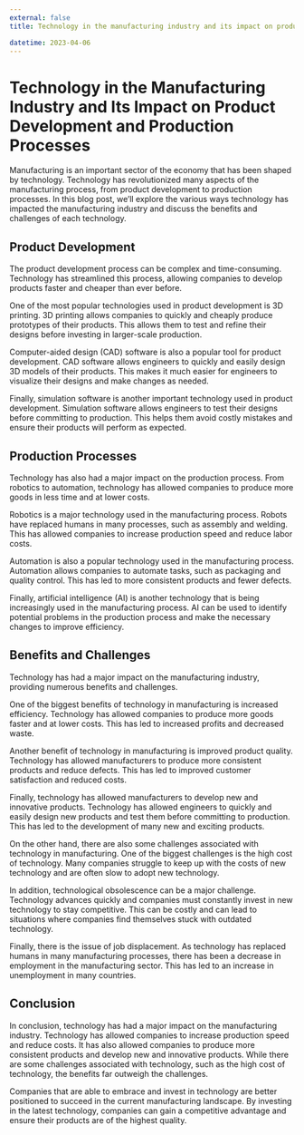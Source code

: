 ```yaml
---
external: false
title: Technology in the manufacturing industry and its impact on product development and production processes

datetime: 2023-04-06
---
```




# Technology in the Manufacturing Industry and Its Impact on Product Development and Production Processes

Manufacturing is an important sector of the economy that has been shaped by technology. Technology has revolutionized many aspects of the manufacturing process, from product development to production processes. In this blog post, we’ll explore the various ways technology has impacted the manufacturing industry and discuss the benefits and challenges of each technology. 

## Product Development

The product development process can be complex and time-consuming. Technology has streamlined this process, allowing companies to develop products faster and cheaper than ever before.

One of the most popular technologies used in product development is 3D printing. 3D printing allows companies to quickly and cheaply produce prototypes of their products. This allows them to test and refine their designs before investing in larger-scale production. 

Computer-aided design (CAD) software is also a popular tool for product development. CAD software allows engineers to quickly and easily design 3D models of their products. This makes it much easier for engineers to visualize their designs and make changes as needed.

Finally, simulation software is another important technology used in product development. Simulation software allows engineers to test their designs before committing to production. This helps them avoid costly mistakes and ensure their products will perform as expected.

## Production Processes

Technology has also had a major impact on the production process. From robotics to automation, technology has allowed companies to produce more goods in less time and at lower costs.

Robotics is a major technology used in the manufacturing process. Robots have replaced humans in many processes, such as assembly and welding. This has allowed companies to increase production speed and reduce labor costs.

Automation is also a popular technology used in the manufacturing process. Automation allows companies to automate tasks, such as packaging and quality control. This has led to more consistent products and fewer defects.

Finally, artificial intelligence (AI) is another technology that is being increasingly used in the manufacturing process. AI can be used to identify potential problems in the production process and make the necessary changes to improve efficiency.

## Benefits and Challenges

Technology has had a major impact on the manufacturing industry, providing numerous benefits and challenges. 

One of the biggest benefits of technology in manufacturing is increased efficiency. Technology has allowed companies to produce more goods faster and at lower costs. This has led to increased profits and decreased waste.

Another benefit of technology in manufacturing is improved product quality. Technology has allowed manufacturers to produce more consistent products and reduce defects. This has led to improved customer satisfaction and reduced costs.

Finally, technology has allowed manufacturers to develop new and innovative products. Technology has allowed engineers to quickly and easily design new products and test them before committing to production. This has led to the development of many new and exciting products.

On the other hand, there are also some challenges associated with technology in manufacturing. One of the biggest challenges is the high cost of technology. Many companies struggle to keep up with the costs of new technology and are often slow to adopt new technology.

In addition, technological obsolescence can be a major challenge. Technology advances quickly and companies must constantly invest in new technology to stay competitive. This can be costly and can lead to situations where companies find themselves stuck with outdated technology.

Finally, there is the issue of job displacement. As technology has replaced humans in many manufacturing processes, there has been a decrease in employment in the manufacturing sector. This has led to an increase in unemployment in many countries.

## Conclusion

In conclusion, technology has had a major impact on the manufacturing industry. Technology has allowed companies to increase production speed and reduce costs. It has also allowed companies to produce more consistent products and develop new and innovative products. While there are some challenges associated with technology, such as the high cost of technology, the benefits far outweigh the challenges. 

Companies that are able to embrace and invest in technology are better positioned to succeed in the current manufacturing landscape. By investing in the latest technology, companies can gain a competitive advantage and ensure their products are of the highest quality.
